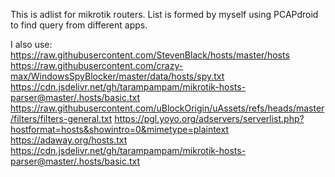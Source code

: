 This is adlist for mikrotik routers.
List is formed by myself using PCAPdroid to find query from different apps.


I also use:
https://raw.githubusercontent.com/StevenBlack/hosts/master/hosts
https://raw.githubusercontent.com/crazy-max/WindowsSpyBlocker/master/data/hosts/spy.txt
https://cdn.jsdelivr.net/gh/tarampampam/mikrotik-hosts-parser@master/.hosts/basic.txt
https://raw.githubusercontent.com/uBlockOrigin/uAssets/refs/heads/master/filters/filters-general.txt
https://pgl.yoyo.org/adservers/serverlist.php?hostformat=hosts&showintro=0&mimetype=plaintext
https://adaway.org/hosts.txt
https://cdn.jsdelivr.net/gh/tarampampam/mikrotik-hosts-parser@master/.hosts/basic.txt
